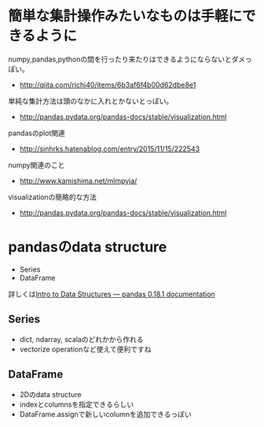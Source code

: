 # 簡単な集計操作みたいなものは手軽にできるように

numpy,pandas,pythonの間を行ったり来たりはできるようにならないとダメっぽい。

- http://qiita.com/richi40/items/6b3af6f4b00d62dbe8e1

単純な集計方法は頭のなかに入れとかないとっぽい。

- http://pandas.pydata.org/pandas-docs/stable/visualization.html

pandasのplot関連

- http://sinhrks.hatenablog.com/entry/2015/11/15/222543

numpy関連のこと

- http://www.kamishima.net/mlmpyja/

visualizationの簡略的な方法

- http://pandas.pydata.org/pandas-docs/stable/visualization.html

# pandasのdata structure

- Series
- DataFrame

詳しくは[Intro to Data Structures — pandas 0.18.1 documentation](http://pandas.pydata.org/pandas-docs/stable/dsintro.html)

## Series

- dict, ndarray, scalaのどれかから作れる
- vectorize operationなど使えて便利ですね

## DataFrame

- 2Dのdata structure
- indexとcolumnsを指定できるらしい
- DataFrame.assignで新しいcolumnを追加できるっぽい
